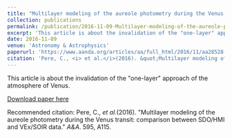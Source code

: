 ```yaml
---
title: "Multilayer modeling of the aureole photometry during the Venus transit: comparison between SDO/HMI and VEx/SOIR data"
collection: publications
permalink: /publication/2016-11-09-Multilayer-modeling-of-the-aureole-photometry
excerpt: 'This article is about the invalidation of the "one-layer" approach of the atmosphere of Venus'
date: 2016-11-09
venue: 'Astronomy & Astrophysics'
paperurl: 'https://www.aanda.org/articles/aa/full_html/2016/11/aa28528-16/aa28528-16.html'
citation: 'Pere, C., <i> et al.</i>(2016). &quot;Multilayer modeling of the aureole photometry during the Venus transit: comparison between SDO/HMI and VEx/SOIR data.&quot; <i>A&A</i>. 595, A115.'
---
```

This article is about the invalidation of the "one-layer" approach of the atmosphere of Venus.

[Download paper here](https://www.aanda.org/articles/aa/full_html/2016/11/aa28528-16/aa28528-16.html)

Recommended citation: Pere, C., <i>et al.</i>(2016). "Multilayer modeling of the aureole photometry during the Venus transit: comparison between SDO/HMI and VEx/SOIR data." <i>A&A</i>. 595, A115.
